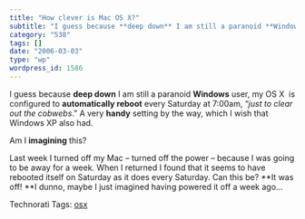 ```yaml
---
title: "How clever is Mac OS X?"
subtitle: "I guess because **deep down** I am still a paranoid **Windows** user, my OS X is configured to **au..."
category: "538"
tags: []
date: "2006-03-03"
type: "wp"
wordpress_id: 1586
---
```

I guess because **deep down** I am still a paranoid **Windows** user, my OS X  is configured to **automatically reboot** every Saturday at 7:00am, “*just to clear out the cobwebs*.” A very **handy** setting by the way, which I wish that Windows XP also had.

Am I **imagining** this?

Last week I turned off my Mac – turned off the power – because I was going to be away for a week. When I returned I found that it seems to have rebooted itself on Saturday as it does every Saturday. Can this be? **It was off! **I dunno, maybe I just imagined having powered it off a week ago…

Technorati Tags: [osx](http://www.technorati.com/tag/osx)